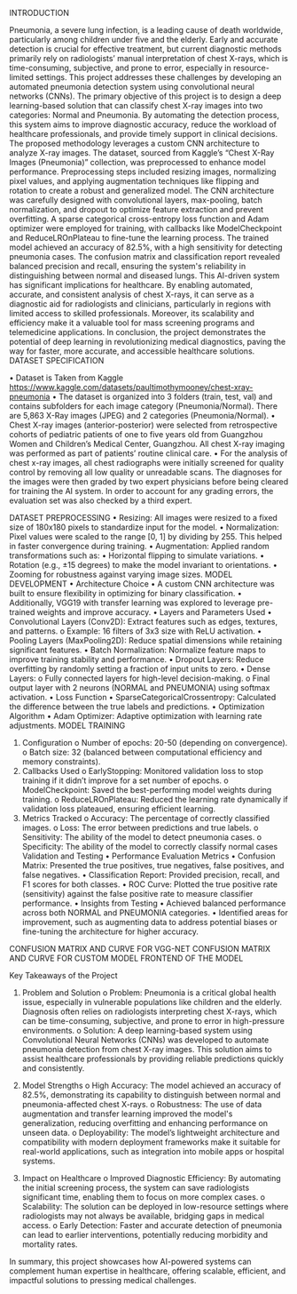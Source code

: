 INTRODUCTION

Pneumonia, a severe lung infection, is a leading cause of death worldwide, particularly among children under five and the elderly. Early and accurate detection is crucial for effective treatment, but current diagnostic methods primarily rely on radiologists’ manual interpretation of chest X-rays, which is time-consuming, subjective, and prone to error, especially in resource-limited settings. This project addresses these challenges by developing an automated pneumonia detection system using convolutional neural networks (CNNs).
The primary objective of this project is to design a deep learning-based solution that can classify chest X-ray images into two categories: Normal and Pneumonia. By automating the detection process, this system aims to improve diagnostic accuracy, reduce the workload of healthcare professionals, and provide timely support in clinical decisions.
The proposed methodology leverages a custom CNN architecture to analyze X-ray images. The dataset, sourced from Kaggle’s “Chest X-Ray Images (Pneumonia)” collection, was preprocessed to enhance model performance. Preprocessing steps included resizing images, normalizing pixel values, and applying augmentation techniques like flipping and rotation to create a robust and generalized model. The CNN architecture was carefully designed with convolutional layers, max-pooling, batch normalization, and dropout to optimize feature extraction and prevent overfitting. A sparse categorical cross-entropy loss function and Adam optimizer were employed for training, with callbacks like ModelCheckpoint and ReduceLROnPlateau to fine-tune the learning process.
The trained model achieved an accuracy of 82.5%, with a high sensitivity for detecting pneumonia cases. The confusion matrix and classification report revealed balanced precision and recall, ensuring the system's reliability in distinguishing between normal and diseased lungs.
This AI-driven system has significant implications for healthcare. By enabling automated, accurate, and consistent analysis of chest X-rays, it can serve as a diagnostic aid for radiologists and clinicians, particularly in regions with limited access to skilled professionals. Moreover, its scalability and efficiency make it a valuable tool for mass screening programs and telemedicine applications.
In conclusion, the project demonstrates the potential of deep learning in revolutionizing medical diagnostics, paving the way for faster, more accurate, and accessible healthcare solutions.
DATASET SPECIFICATION

•	Dataset is Taken from Kaggle https://www.kaggle.com/datasets/paultimothymooney/chest-xray-pneumonia 
•	The dataset is organized into 3 folders (train, test, val) and contains subfolders for each image category (Pneumonia/Normal). There are 5,863 X-Ray images (JPEG) and 2 categories (Pneumonia/Normal).
•	Chest X-ray images (anterior-posterior) were selected from retrospective cohorts of pediatric patients of one to five years old from Guangzhou Women and Children’s Medical Center, Guangzhou. All chest X-ray imaging was performed as part of patients’ routine clinical care.
•	For the analysis of chest x-ray images, all chest radiographs were initially screened for quality control by removing all low quality or unreadable scans. The diagnoses for the images were then graded by two expert physicians before being cleared for training the AI system. In order to account for any grading errors, the evaluation set was also checked by a third expert.
 

DATASET PREPROCESSING
•  Resizing: All images were resized to a fixed size of 180x180 pixels to standardize input for the model.
•  Normalization: Pixel values were scaled to the range [0, 1] by dividing by 255. This helped in faster convergence during training.
•  Augmentation: Applied random transformations such as:
•	Horizontal flipping to simulate variations.
•	Rotation (e.g., ±15 degrees) to make the model invariant to orientations.
•	Zooming for robustness against varying image sizes.
MODEL DEVELOPMENT
•  Architecture Choice
•	A custom CNN architecture was built to ensure flexibility in optimizing for binary classification.
•	Additionally, VGG19 with transfer learning was explored to leverage pre-trained weights and improve accuracy.
•  Layers and Parameters Used
•	Convolutional Layers (Conv2D): Extract features such as edges, textures, and patterns.
o	Example: 16 filters of 3x3 size with ReLU activation.
•	Pooling Layers (MaxPooling2D): Reduce spatial dimensions while retaining significant features.
•	Batch Normalization: Normalize feature maps to improve training stability and performance.
•	Dropout Layers: Reduce overfitting by randomly setting a fraction of input units to zero.
•	Dense Layers:
o	Fully connected layers for high-level decision-making.
o	Final output layer with 2 neurons (NORMAL and PNEUMONIA) using softmax activation.
•  Loss Function
•	SparseCategoricalCrossentropy: Calculated the difference between the true labels and predictions.
•  Optimization Algorithm
•	Adam Optimizer: Adaptive optimization with learning rate adjustments.
MODEL TRAINING
1.	Configuration
o	Number of epochs: 20-50 (depending on convergence).
o	Batch size: 32 (balanced between computational efficiency and memory constraints).
2.	Callbacks Used
o	EarlyStopping: Monitored validation loss to stop training if it didn’t improve for a set number of epochs.
o	ModelCheckpoint: Saved the best-performing model weights during training.
o	ReduceLROnPlateau: Reduced the learning rate dynamically if validation loss plateaued, ensuring efficient learning.
3.	Metrics Tracked
o	Accuracy: The percentage of correctly classified images.
o	Loss: The error between predictions and true labels.
o	Sensitivity: The ability of the model to detect pneumonia cases.
o	Specificity: The ability of the model to correctly classify normal cases
Validation and Testing
•  Performance Evaluation Metrics
•	Confusion Matrix: Presented the true positives, true negatives, false positives, and false negatives.
•	Classification Report: Provided precision, recall, and F1 scores for both classes.
•	ROC Curve: Plotted the true positive rate (sensitivity) against the false positive rate to measure classifier performance.
•  Insights from Testing
•	Achieved balanced performance across both NORMAL and PNEUMONIA categories.
•	Identified areas for improvement, such as augmenting data to address potential biases or fine-tuning the architecture for higher accuracy. 






CONFUSION MATRIX AND CURVE FOR VGG-NET
CONFUSION MATRIX  AND CURVE FOR CUSTOM MODEL
FRONTEND OF THE MODEL









	
Key Takeaways of the Project
1.	Problem and Solution
o	Problem: Pneumonia is a critical global health issue, especially in vulnerable populations like children and the elderly. Diagnosis often relies on radiologists interpreting chest X-rays, which can be time-consuming, subjective, and prone to error in high-pressure environments.
o	Solution: A deep learning-based system using Convolutional Neural Networks (CNNs) was developed to automate pneumonia detection from chest X-ray images. This solution aims to assist healthcare professionals by providing reliable predictions quickly and consistently.

2.	Model Strengths
o	High Accuracy: The model achieved an accuracy of 82.5%, demonstrating its capability to distinguish between normal and pneumonia-affected chest X-rays.
o	Robustness: The use of data augmentation and transfer learning improved the model's generalization, reducing overfitting and enhancing performance on unseen data.
o	Deployability: The model’s lightweight architecture and compatibility with modern deployment frameworks make it suitable for real-world applications, such as integration into mobile apps or hospital systems.

3.	Impact on Healthcare
o	Improved Diagnostic Efficiency: By automating the initial screening process, the system can save radiologists significant time, enabling them to focus on more complex cases.
o	Scalability: The solution can be deployed in low-resource settings where radiologists may not always be available, bridging gaps in medical access.
o	Early Detection: Faster and accurate detection of pneumonia can lead to earlier interventions, potentially reducing morbidity and mortality rates.

In summary, this project showcases how AI-powered systems can complement human expertise in healthcare, offering scalable, efficient, and impactful solutions to pressing medical challenges.


